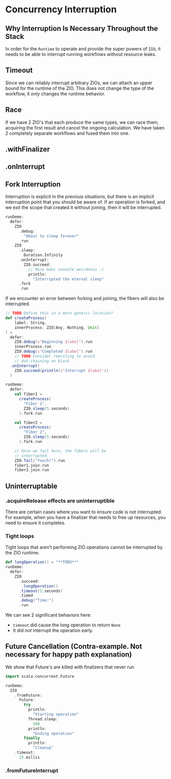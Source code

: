 # Concurrency Interruption

## Why Interruption Is Necessary Throughout the Stack
In order for the `Runtime`  to operate and provide the super powers of `ZIO`, it needs to be able to interrupt running workflows without resource leaks.

## Timeout
Since we can reliably interrupt arbitrary ZIOs, we can attach an upper bound for the runtime of the ZIO.
This does not change the type of the workflow, it _only_ changes the runtime behavior.

## Race
If we have 2 ZIO's that each produce the same types, we can race them, acquiring the first result and cancel the ongoing calculation.
We have taken 2 completely separate workflows and fused them into one.

## .withFinalizer
## .onInterrupt

## Fork Interruption
Interruption is explicit in the previous situations, but there is an implicit interruption point that you should be aware of.
If an operation is forked, and we exit the scope that created it without joining, then it will be interrupted.

```scala mdoc
runDemo:
  defer:
    ZIO
      .debug:
        "About to sleep forever"
      .run
    ZIO
      .sleep:
        Duration.Infinity
      .onInterrupt:
        ZIO.succeed:
          // More mdoc console weirdness :(
          println:
            "Interrupted the eternal sleep"
      .fork
      .run
```

If we encounter an error between forking and joining, the fibers will also be interrupted.

```scala mdoc:invisible
// TODO Define this in a more generic location?
def createProcess(
    label: String,
    innerProcess: ZIO[Any, Nothing, Unit]
) =
  defer:
    ZIO.debug(s"Beginning $label").run
    innerProcess.run
    ZIO.debug(s"Completed $label").run
    // TODO Consider rewriting to avoid
    // dot-chaining on block
  .onInterrupt(
    ZIO.succeed(println(s"Interrupt $label"))
  )
```

```scala mdoc
runDemo:
  defer:
    val fiber1 =
      createProcess(
        "Fiber 1",
        ZIO.sleep(5.seconds)
      ).fork.run

    val fiber2 =
      createProcess(
        "Fiber 2",
        ZIO.sleep(5.seconds)
      ).fork.run

    // Once we fail here, the fibers will be
    // interrupted.
    ZIO.fail("Youch!").run
    fiber1.join.run
    fiber2.join.run
```

## Uninterruptable
### .acquireRelease effects are uninterruptible
There are certain cases where you want to ensure code is not interrupted.
For example, when you have a finalizer that needs to free up resources, you need to ensure it completes.


### Tight loops 
Tight loops that aren't performing ZIO operations cannot be interrupted by the ZIO runtime. 

```scala mdoc
def longOperation() = "**TODO**"
runDemo:
  defer:
    ZIO
      .succeed:
        longOperation()
      .timeout(1.seconds)
      .timed
      .debug("Time:")
      .run
```
We can see 2 significant behaviors here:

- `timeout` did cause the long operation to return `None`
- It did _not_ interrupt the operation early.


## Future Cancellation (Contra-example. Not necessary for happy path explanation)

We show that Future's are killed with finalizers that never run

```scala mdoc
import scala.concurrent.Future

runDemo:
  ZIO
    .fromFuture:
      Future:
        try
          println:
            "Starting operation"
          Thread.sleep:
            500
          println:
            "Ending operation"
        finally
          println:
            "Cleanup"
    .timeout:
      25.millis
```

### .fromFutureInterrupt
